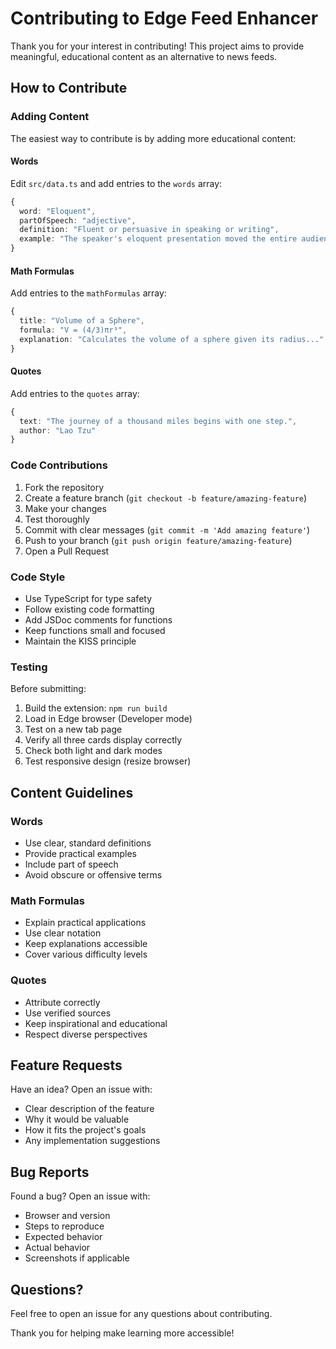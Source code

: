 # Contributing to Edge Feed Enhancer

Thank you for your interest in contributing! This project aims to provide meaningful, educational content as an alternative to news feeds.

## How to Contribute

### Adding Content

The easiest way to contribute is by adding more educational content:

#### Words
Edit `src/data.ts` and add entries to the `words` array:
```typescript
{
  word: "Eloquent",
  partOfSpeech: "adjective",
  definition: "Fluent or persuasive in speaking or writing",
  example: "The speaker's eloquent presentation moved the entire audience."
}
```

#### Math Formulas
Add entries to the `mathFormulas` array:
```typescript
{
  title: "Volume of a Sphere",
  formula: "V = (4/3)πr³",
  explanation: "Calculates the volume of a sphere given its radius..."
}
```

#### Quotes
Add entries to the `quotes` array:
```typescript
{
  text: "The journey of a thousand miles begins with one step.",
  author: "Lao Tzu"
}
```

### Code Contributions

1. Fork the repository
2. Create a feature branch (`git checkout -b feature/amazing-feature`)
3. Make your changes
4. Test thoroughly
5. Commit with clear messages (`git commit -m 'Add amazing feature'`)
6. Push to your branch (`git push origin feature/amazing-feature`)
7. Open a Pull Request

### Code Style

- Use TypeScript for type safety
- Follow existing code formatting
- Add JSDoc comments for functions
- Keep functions small and focused
- Maintain the KISS principle

### Testing

Before submitting:
1. Build the extension: `npm run build`
2. Load in Edge browser (Developer mode)
3. Test on a new tab page
4. Verify all three cards display correctly
5. Check both light and dark modes
6. Test responsive design (resize browser)

## Content Guidelines

### Words
- Use clear, standard definitions
- Provide practical examples
- Include part of speech
- Avoid obscure or offensive terms

### Math Formulas
- Explain practical applications
- Use clear notation
- Keep explanations accessible
- Cover various difficulty levels

### Quotes
- Attribute correctly
- Use verified sources
- Keep inspirational and educational
- Respect diverse perspectives

## Feature Requests

Have an idea? Open an issue with:
- Clear description of the feature
- Why it would be valuable
- How it fits the project's goals
- Any implementation suggestions

## Bug Reports

Found a bug? Open an issue with:
- Browser and version
- Steps to reproduce
- Expected behavior
- Actual behavior
- Screenshots if applicable

## Questions?

Feel free to open an issue for any questions about contributing.

Thank you for helping make learning more accessible!

